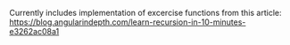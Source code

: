 Currently includes implementation of excercise functions from this article:
https://blog.angularindepth.com/learn-recursion-in-10-minutes-e3262ac08a1
